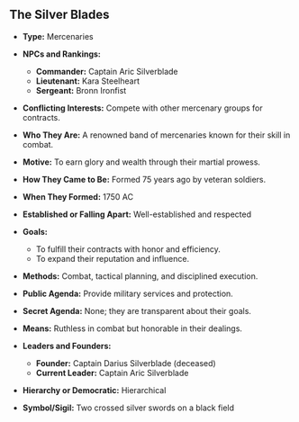 ## The Silver Blades

- **Type:** Mercenaries

- **NPCs and Rankings:**
    - **Commander:** Captain Aric Silverblade
    - **Lieutenant:** Kara Steelheart
    - **Sergeant:** Bronn Ironfist

- **Conflicting Interests:** Compete with other mercenary groups for contracts.

- **Who They Are:** A renowned band of mercenaries known for their skill in combat.

- **Motive:** To earn glory and wealth through their martial prowess.

- **How They Came to Be:** Formed 75 years ago by veteran soldiers.

- **When They Formed:** 1750 AC

- **Established or Falling Apart:** Well-established and respected

- **Goals:**
    - To fulfill their contracts with honor and efficiency.
    - To expand their reputation and influence.

- **Methods:** Combat, tactical planning, and disciplined execution.

- **Public Agenda:** Provide military services and protection.

- **Secret Agenda:** None; they are transparent about their goals.

- **Means:** Ruthless in combat but honorable in their dealings.

- **Leaders and Founders:**
    - **Founder:** Captain Darius Silverblade (deceased)
    - **Current Leader:** Captain Aric Silverblade

- **Hierarchy or Democratic:** Hierarchical

- **Symbol/Sigil:** Two crossed silver swords on a black field